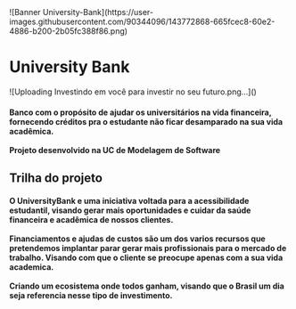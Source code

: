 
<head>
  <meta charset="utf-8"/>
  ![Banner University-Bank](https://user-images.githubusercontent.com/90344096/143772868-665fcec8-60e2-4886-b200-2b05fc388f86.png)
  <h1>University Bank</h1>![Uploading Investindo em você para investir no seu futuro.png…]()
  <h4>Banco com o propósito de ajudar os universitários na vida financeira, fornecendo créditos pra o estudante não ficar desamparado na sua vida acadêmica.<br><br>Projeto desenvolvido na UC de Modelagem de Software</h4>
  <h2>Trilha do projeto</h2>
  <h4>O UniversityBank e uma iniciativa voltada para a acessibilidade estudantil, visando gerar mais oportunidades e cuidar da saúde financeira e acadêmica de nossos clientes.<br><br>Financiamentos e ajudas de custos são um dos varios recursos que pretendemos implantar parar gerar mais profissionais para o mercado de trabalho. Visando com que o cliente se preocupe apenas com a sua vida academica.<br><br>Criando um ecosistema onde todos ganham, visando que o Brasil um dia seja referencia nesse tipo de investimento.</h4>
</head>

 <body>

 </body>
 

<!--<img src= "https://user-images.githubusercontent.com/90344096/143771913-e962e320-fc76-4326-9207-d37f990a8706.png"/>-->
<!--adicionar imagem-->
